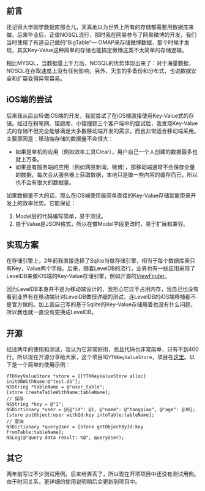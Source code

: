 
## 前言

还记得大学刚学数据库那会儿，天真地以为世界上所有的存储都需要用数据库来做。后来毕业后，正值NOSQL流行，那时我在网易参与了网易微博的开发，我们当时使用了有道自己做的“BigTable”— OMAP来存储微博数据，那个时候才发现，其实Key-Value这种简单的存储也能搞定微博这类不太简单的存储逻辑。

相比MYSQL，当数据量上千万后，NOSQL的优势体现出来了：对于海量数据，NOSQL在存取速度上没有任何影响，另外，天生的多备份和分布式，也说数据安全和扩容变得异常容易。

## iOS端的尝试

后来我从后台转做iOS端的开发，我就尝试了在iOS端直接使用Key-Value式的存储。经过在粉笔网、猿题库、小猿搜题三个客户端中的尝试后，我发现Key-Value式的存储不但完全能够满足大多数移动端开发的需求，而且非常适合移动端采用。主要原因是：移动端存储的数据量不会很大：

 * 如果是单机的应用（例如效率工具Clear），用户自己一个人创建的数据最多也就上万条。
 * 如果是有服务端的应用（例如网易新闻，微博），那移动端通常不会保存全量的数据，每次会从服务器上获取数据，本地只是做一些内容的缓存而已，所以也不会有很大的数据量。

如果数据量不大的话，那么在iOS端使用最简单直接的Key-Value存储就能带来开发上的效率优势。它能保证：

 1. Model层的代码编写简单，易于测试。
 2. 由于Value是JSON格式，所以在做Model字段更改时，易于扩展和兼容。

## 实现方案

在存储引擎上，2年前我直接选择了Sqlite当做存储引擎，相当于每个数据库表只有Key，Value两个字段。后来，随着LevelDB的流行，业界也有一些应用采用了LevelDB来做iOS端的Key-Value存储引擎，例如开源的[ViewFinder](https://github.com/viewfinderco/viewfinder)。

因为LevelDB本身并不是为移动端设计的，我担心它过于占用内存，我自己也没有看到业界有在移动端针对LevelDB做很详细的测试，连LevelDB的iOS端移植都不是官方做的。加上我自己写的基于Sqlite的Key-Value存储用着也没有什么问题，所以我也就一直没有更换成LevelDB。

## 开源

经过两年的使用和测试，我认为它非常好用，而且代码也非常简单，只有不到400行。所以现在开源分享给大家，这个项目叫`YTKKeyValueStore`，项目在[这里](https://github.com/yuantiku/YTKKeyValueStore)。以下是一个简单的使用示例：

```
YTKKeyValueStore *store = [[YTKKeyValueStore alloc] initDBWithName:@"test.db"];
NSString *tableName = @"user_table";
[store createTableWithName:tableName];
// 保存
NSString *key = @"1";
NSDictionary *user = @{@"id": @1, @"name": @"tangqiao", @"age": @30};
[store putObject:user withId:key intoTable:tableName];
// 查询
NSDictionary *queryUser = [store getObjectById:key fromTable:tableName];
NSLog(@"query data result: %@", queryUser);
```

## 其它

两年前写过不少测试用例，后来给弄丢了，所以现在开项项目中还没有测试用例。由于时间关系，更详细的使用说明稍后会更新到项目中。

